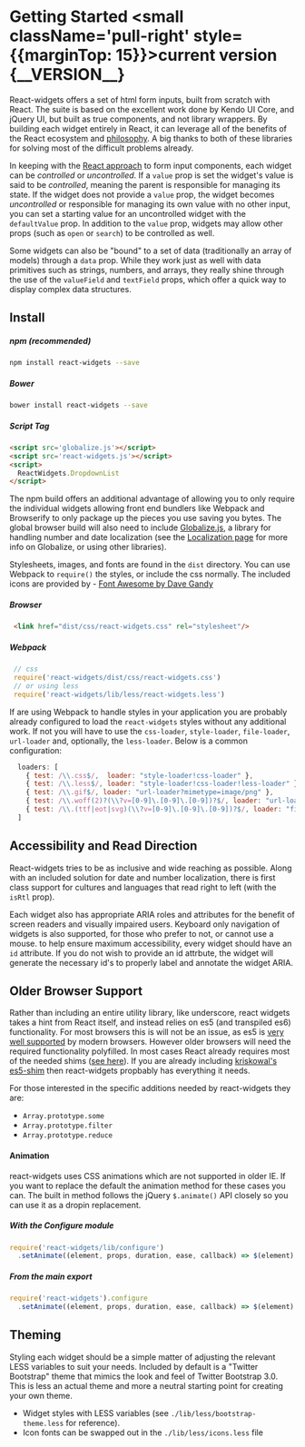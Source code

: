 # Getting Started <small className='pull-right' style={{marginTop: 15}}>current version {\_\_VERSION\_\_}</small>

React-widgets offers a set of html form inputs, built from scratch with React. The suite is based on the excellent 
work done by Kendo UI Core, and jQuery UI, but built as true components, and not library wrappers. By 
building each widget entirely in React, it can leverage all of the benefits of the React ecosystem 
and [philosophy](http://facebook.github.io/react/blog/2013/11/05/thinking-in-react.html). A big thanks to both of these libraries for solving most of the difficult problems already.

In keeping with the [React approach](http://facebook.github.io/react/docs/forms.html#controlled-components) to form input components, each widget can be <em>controlled</em> or <em>uncontrolled</em>. If a `value` prop 
is set the widget's value is said to be <em>controlled</em>, meaning the parent is responsible for managing its 
state. If the widget does not provide a `value` prop, the widget becomes <em>uncontrolled</em> or responsible for managing its own value with no other input, you can set a starting value for an uncontrolled widget with the `defaultValue` prop. In addition to the `value` prop, widgets may allow other props (such as `open` or `search`) to be controlled as well. 

Some widgets can also be "bound" to a set of data (traditionally an array of models) through a `data` prop. While they work just as well with data primitives such as strings, numbers, and arrays, they really shine through the use of the 
`valueField` and `textField` props, which offer a quick way to display complex data structures.

## Install

##### npm (recommended)
```sh
npm install react-widgets --save
```

##### Bower
```sh
bower install react-widgets --save
```

##### Script Tag
```html
<script src='globalize.js'></script>
<script src='react-widgets.js'></script>
<script>
  ReactWidgets.DropdownList
</script>
```

The npm build offers an additional advantage of allowing you to only require the individual widgets allowing front end bundlers like Webpack 
and Browserify to only package up the pieces you use saving you bytes. The global browser build will also need to 
include [Globalize.js](https://github.com/jquery/globalize/tree/79ae658b842f75f58199d6e9074e01f7ce207468), a library for handling number and date localization (see the [Localization page](i18n) for more info on Globalize, or using other libraries).

Stylesheets, images, and fonts are found in the `dist` directory. You can use Webpack to `require()` the styles,
or include the css normally. The included icons are provided by - <a href="http://fontawesome.io">Font Awesome by Dave Gandy</a>


##### Browser

```html
 <link href="dist/css/react-widgets.css" rel="stylesheet"/>
```

##### Webpack

```js
 // css
 require('react-widgets/dist/css/react-widgets.css')
 // or using less
 require('react-widgets/lib/less/react-widgets.less')
```

If are using Webpack to handle styles in your application you are probably already configured to load the `react-widgets` styles without any additional work. If not you will have to use the `css-loader`, `style-loader`, `file-loader`, `url-loader` and, optionally, the `less-loader`. Below is a common configuration:

```js
  loaders: [
    { test: /\\.css$/,  loader: "style-loader!css-loader" },
    { test: /\\.less$/, loader: "style-loader!css-loader!less-loader" },
    { test: /\\.gif$/, loader: "url-loader?mimetype=image/png" },
    { test: /\\.woff(2)?(\\?v=[0-9]\.[0-9]\.[0-9])?$/, loader: "url-loader?mimetype=application/font-woff" },
    { test: /\\.(ttf|eot|svg)(\\?v=[0-9]\.[0-9]\.[0-9])?$/, loader: "file-loader?name=[name].[ext]" },
  ]
```

## Accessibility and Read Direction

React-widgets tries to be as inclusive and wide reaching as possible. Along with an included solution for
date and number localization, there is first class support for cultures and languages that read
right to left (with the `isRtl` prop).

Each widget also has appropriate ARIA roles and attributes for the benefit of screen readers and visually
impaired users. Keyboard only navigation of widgets is also supported, for those who prefer to not,
or cannot use a mouse. to help ensure maximum accessibility, every widget should have
an `id` attribute. If you do not wish to provide an id attrbute, the widget will generate
the necessary id's to properly label and annotate the widget ARIA.

## Older Browser Support

Rather than including an entire utility library, like underscore, react widgets takes a hint from React itself, 
and instead relies on es5 (and transpiled es6) functionality. For most browsers this is will not be an issue, as es5 
is [very well supported](http://kangax.github.io/compat-table/es5/) by modern browsers. However older browsers will need the required functionality polyfilled. In most cases React already requires most of the needed shims ([see here](http://facebook.github.io/react/docs/working-with-the-browser.html#polyfills-needed-to-support-older-browsers)). If you are already including [kriskowal's es5-shim](https://github.com/es-shims/es5-shim') then react-widgets propbably has everything it needs.

For those interested in the specific additions needed by react-widgets they are:

- `Array.prototype.some`
- `Array.prototype.filter`
- `Array.prototype.reduce`

#### Animation
react-widgets uses CSS animations which are not supported in older IE. If you want to replace the default the animation method for these cases you can. The built in method follows the jQuery `$.animate()` API closely so you can use it as a dropin replacement.

##### With the Configure module
```js
require('react-widgets/lib/configure')
  .setAnimate((element, props, duration, ease, callback) => $(element).animate(props, duration, callback))
```
##### From the main export
```js
require('react-widgets').configure
  .setAnimate((element, props, duration, ease, callback) => $(element).animate(props, duration, callback))
```

## Theming

Styling each widget should be a simple matter of adjusting the relevant LESS variables to suit your needs.
Included by default is a "Twitter Bootstrap" theme that mimics the look and feel of Twitter Bootstrap 3.0.
This is less an actual theme and more a neutral starting point for creating your own theme.

- Widget styles with LESS variables (see `./lib/less/bootstrap-theme.less` for reference).
- Icon fonts can be swapped out in the `./lib/less/icons.less` file
